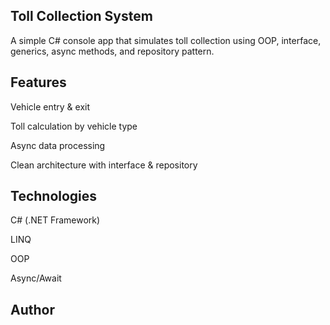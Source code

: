 ## Toll Collection System

A simple C# console app that simulates toll collection using OOP, interface, generics, async methods, and repository pattern.

## Features

Vehicle entry & exit

Toll calculation by vehicle type

Async data processing

Clean architecture with interface & repository


## Technologies

C# (.NET Framework)

LINQ

OOP

Async/Await
## Author
